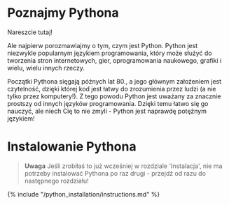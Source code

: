# Poznajmy Pythona

Nareszcie tutaj!

Ale najpierw porozmawiajmy o tym, czym jest Python. Python jest niezwykle popularnym językiem programowania, który może służyć do tworzenia stron internetowych, gier, oprogramowania naukowego, grafiki i wielu, wielu innych rzeczy.

Początki Pythona sięgają późnych lat 80., a jego głównym założeniem jest czytelność, dzięki której kod jest łatwy do zrozumienia przez ludzi (a nie tylko przez komputery!). Z tego powodu Python jest uważany za znacznie prostszy od innych języków programowania. Dzięki temu łatwo się go nauczyć, ale niech Cię to nie zmyli - Python jest naprawdę potężnym językiem!

# Instalowanie Pythona

> **Uwaga** Jeśli zrobiłaś to już wcześniej w rozdziale 'Instalacja', nie ma potrzeby instalować Pythona po raz drugi - przejdź od razu do następnego rozdziału!

{% include "/python_installation/instructions.md" %}
